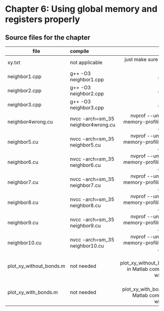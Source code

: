 # Chapter 6: Using global memory and registers properly

## Source files for the chapter

| file   |      compile      |  run |
|----------|:-------------|------:|
| xy.txt |  not applicable | just make sure that it exists |
| neighbor1.cpp |  g++ -O3 neighbor1.cpp | ./a.out |
| neighbor2.cpp |  g++ -O3 neighbor2.cpp | ./a.out |
| neighbor3.cpp |  g++ -O3 neighbor3.cpp | ./a.out |
| neighbor4wrong.cu |  nvcc -arch=sm_35 neighbor4wrong.cu | nvprof --unified-memory-profiling off ./a.out |
| neighbor5.cu |  nvcc -arch=sm_35 neighbor5.cu | nvprof --unified-memory-profiling off ./a.out |
| neighbor6.cu |  nvcc -arch=sm_35 neighbor6.cu | nvprof --unified-memory-profiling off ./a.out |
| neighbor7.cu |  nvcc -arch=sm_35 neighbor7.cu | nvprof --unified-memory-profiling off ./a.out |
| neighbor8.cu |  nvcc -arch=sm_35 neighbor8.cu | nvprof --unified-memory-profiling off ./a.out |
| neighbor9.cu |  nvcc -arch=sm_35 neighbor9.cu | nvprof --unified-memory-profiling off ./a.out |
| neighbor10.cu |  nvcc -arch=sm_35 neighbor10.cu | nvprof --unified-memory-profiling off ./a.out |
| plot_xy_without_bonds.m |  not needed | type plot_xy_without_bonds in Matlab command window |
| plot_xy_with_bonds.m |  not needed | type plot_xy_with_bonds in Matlab command window |

